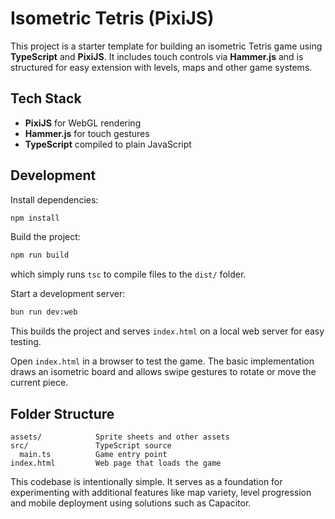 # Isometric Tetris (PixiJS)

This project is a starter template for building an isometric Tetris game using **TypeScript** and **PixiJS**. It includes touch controls via **Hammer.js** and is structured for easy extension with levels, maps and other game systems.

## Tech Stack
- **PixiJS** for WebGL rendering
- **Hammer.js** for touch gestures
- **TypeScript** compiled to plain JavaScript

## Development
Install dependencies:
```bash
npm install
```

Build the project:
```bash
npm run build
```
which simply runs `tsc` to compile files to the `dist/` folder.

Start a development server:
```bash
bun run dev:web
```
This builds the project and serves `index.html` on a local web server for easy testing.

Open `index.html` in a browser to test the game. The basic implementation draws an isometric board and allows swipe gestures to rotate or move the current piece.

## Folder Structure
```
assets/            Sprite sheets and other assets
src/               TypeScript source
  main.ts          Game entry point
index.html         Web page that loads the game
```

This codebase is intentionally simple. It serves as a foundation for experimenting with additional features like map variety, level progression and mobile deployment using solutions such as Capacitor.

